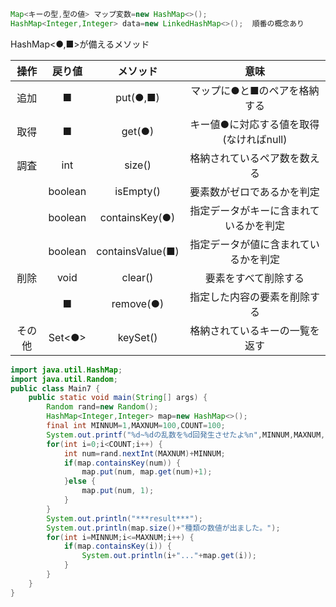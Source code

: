 ```java
Map<キーの型,型の値> マップ変数=new HashMap<>();
HashMap<Integer,Integer> data=new LinkedHashMap<>();  順番の概念あり
```
HashMap<●,■>が備えるメソッド

|操作|戻り値|メソッド|意味|
|:--:|:--:|:--:|:--:|
|追加|■|put(●,■)|マップに●と■のペアを格納する|
|取得|■|get(●)|キー値●に対応する値を取得(なければnull)|
|調査|int|size()|格納されているペア数を数える|
||boolean|isEmpty()|要素数がゼロであるかを判定|
||boolean|containsKey(●)|指定データがキーに含まれているかを判定|
||boolean|containsValue(■)|指定データが値に含まれているかを判定|
|削除|void|clear()|要素をすべて削除する|
||■|remove(●)|指定した内容の要素を削除する|
|その他|Set<●>|keySet()|格納されているキーの一覧を返す|
  
```java
import java.util.HashMap;
import java.util.Random;
public class Main7 {
	public static void main(String[] args) {
		Random rand=new Random();
		HashMap<Integer,Integer> map=new HashMap<>();
		final int MINNUM=1,MAXNUM=100,COUNT=100;
		System.out.printf("%d~%dの乱数を%d回発生させたよ%n",MINNUM,MAXNUM,COUNT);
		for(int i=0;i<COUNT;i++) {
			int num=rand.nextInt(MAXNUM)+MINNUM;
			if(map.containsKey(num)) {
				map.put(num, map.get(num)+1);
			}else {
				map.put(num, 1);
			}
		}
		System.out.println("***result***");
		System.out.println(map.size()+"種類の数値が出ました。");
		for(int i=MINNUM;i<=MAXNUM;i++) {
			if(map.containsKey(i)) {
				System.out.println(i+"..."+map.get(i));
			}
		}
	}
}
